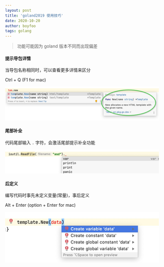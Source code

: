 ```yaml
---
layout: post
title: 'goland2019 使用技巧'
date: 2020-10-20
author: boyfoo
tags: golang
---
```


> 功能可能因为 goland 版本不同而出现偏差


#### 提示导包详情

当导包名称相同时，可以查看更多详情来区分

Ctrl + Q  (F1 for mac)

<img src="/assets/img/post/goland2019/001.jpg">

#### 尾部补全

代码尾部输入 `.` 字符，会激活尾部提示补全功能

<img src="/assets/img/post/goland2019/002.jpg">

#### 后定义

编写代码时事先未定义变量(常量)，事后定义

Alt + Enter  (option + Enter for mac)

<img src="/assets/img/post/goland2019/003.jpg">
